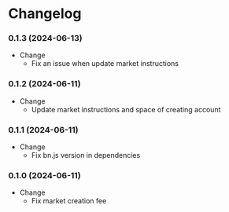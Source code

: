# Changelog

### 0.1.3 (2024-06-13)

- Change
  - Fix an issue when update market instructions 

### 0.1.2 (2024-06-11)

- Change
  - Update market instructions and space of creating account

### 0.1.1 (2024-06-11)

- Change
  - Fix bn.js version in dependencies

### 0.1.0 (2024-06-11)

- Change
  - Fix market creation fee
